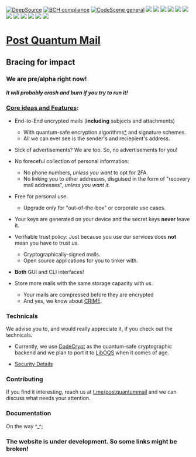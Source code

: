 [![DeepSource](https://deepsource.io/gh/swapravo/pqm-client.svg/?label=active+issues&show_trend=true&token=mJQDUDJX4znd6gm8uT9fJt6P)](https://deepsource.io/gh/swapravo/pqm-client/?ref=repository-badge)
[![BCH compliance](https://bettercodehub.com/edge/badge/swapravo/pqm-client?branch=master&token=4de897e2692de0da7e26e9520a915c76f58ebccd)](https://bettercodehub.com/)
[![CodeScene general](https://codescene.io/images/analyzed-by-codescene-badge.svg)](https://codescene.io/projects/10174)
![](https://img.shields.io/github/languages/count/swapravo/pqm-client)
![](https://img.shields.io/snyk/vulnerabilities/github/swapravo/pqm-client)
![](https://img.shields.io/librariesio/github/swapravo/pqm-client)
![](https://img.shields.io/github/repo-size/swapravo/pqm-client)
![](https://img.shields.io/tokei/lines/github/swapravo/pqm-client)
![](https://img.shields.io/github/downloads/swapravo/pqm-client/total)
![](https://img.shields.io/github/issues/swapravo/pqm-client)
![](https://img.shields.io/github/license/swapravo/pqm-client?color=green)
![](https://img.shields.io/github/forks/swapravo/pqm-client?style=plastic)
![](https://img.shields.io/website?url=https%3A%2F%2Fpostquantummail.com%2Fcontribute.html)
![](https://img.shields.io/github/commit-activity/m/swapravo/pqm-client)
![](https://img.shields.io/github/contributors/swapravo/pqm-client)


# [Post Quantum Mail](https://www.postquantummail.com)
## Bracing for impact

### We are pre/alpha right now!
##### **It will probably crash and burn if you try to run it!**


### [Core ideas and Features](https://postquantummail.com/features.html):

* End-to-End encrypted mails (**including** subjects and attachments)
  * With quantum-safe encryption algorithms[*](https://postquantummail.com/security.html) and signature schemes.
  * All we can ever see	is the sender's and reciepient's address.

* Sick of advertisements? We are too. So, no advertisements for you!

* No foreceful collection of personal information:
  * No phone numbers, *unless you want* to opt for 2FA.
  * No linking you to other addresses, disguised in the form of "recovery mail addresses", *unless you want it.*

* Free for personal use.
  * Upgrade only for "out-of-the-box" or corporate use cases.

* Your keys are generated on your device and the secret keys **never** leave it.

* Verifiable trust policy: Just because you use our services does **not** mean you have to trust *us*.
	* Cryptographically-signed mails.
	* Open source applications for you to tinker with.

* **Both** GUI and CLI interfaces!

* Store more mails with the same storage capacity with us.
    * Your mails are compressed before they are encrypted
    * And yes, we know about [CRIME](https://en.wikipedia.org/wiki/CRIME).

### Technicals

We advise you to, and would really appreciate it, if you check out the technicals.

* Currently, we use [CodeCrypt](https://github.com/exaexa/codecrypt) as the quantum-safe cryptographic backend and we plan to port it to [LibOQS](https://github.com/open-quantum-safe/liboqs) when it comes of age.

* [Security Details](https://postquantummail.com/security.html)

### Contributing

If you find it interesting, reach us at [t.me/postquantummail](t.me/postquantummail) and we can discuss what needs your attention.

### Documentation

On the way ^_^;

### The website is under development. So some links might be broken!
